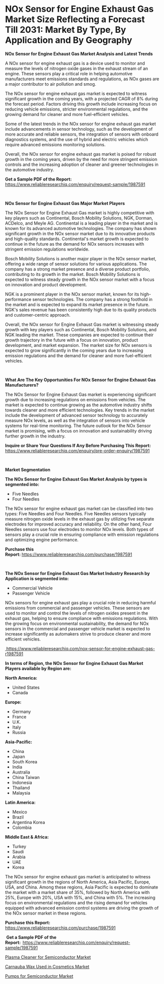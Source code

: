 <p><h1>NOx Sensor for Engine Exhaust Gas Market Size Reflecting a Forecast Till 2031: Market By Type, By Application and By Geography</h1></p><p><strong>NOx Sensor for Engine Exhaust Gas Market Analysis and Latest Trends</strong></p>
<p><p>A NOx sensor for engine exhaust gas is a device used to monitor and measure the levels of nitrogen oxide gases in the exhaust stream of an engine. These sensors play a critical role in helping automotive manufacturers meet emissions standards and regulations, as NOx gases are a major contributor to air pollution and smog.</p><p>The NOx sensor for engine exhaust gas market is expected to witness significant growth in the coming years, with a projected CAGR of 8% during the forecast period. Factors driving this growth include increasing focus on reducing vehicle emissions, stricter environmental regulations, and the growing demand for cleaner and more fuel-efficient vehicles.</p><p>Some of the latest trends in the NOx sensor for engine exhaust gas market include advancements in sensor technology, such as the development of more accurate and reliable sensors, the integration of sensors with onboard diagnostics systems, and the use of hybrid and electric vehicles which require advanced emissions monitoring solutions.</p><p>Overall, the NOx sensor for engine exhaust gas market is poised for robust growth in the coming years, driven by the need for more stringent emission controls and the increasing adoption of cleaner and greener technologies in the automotive industry.</p></p>
<p><strong>Get a Sample PDF of the Report:&nbsp;</strong> <a href="https://www.reliableresearchiq.com/enquiry/request-sample/1987591">https://www.reliableresearchiq.com/enquiry/request-sample/1987591</a></p>
<p>&nbsp;</p>
<p><strong>NOx Sensor for Engine Exhaust Gas Major Market Players</strong></p>
<p><p>The NOx Sensor for Engine Exhaust Gas market is highly competitive with key players such as Continental, Bosch Mobility Solutions, NGK, Dorman, ACDelco, and Meyle AG. Continental is a leading player in the market and is known for its advanced automotive technologies. The company has shown significant growth in the NOx sensor market due to its innovative products and high-quality standards. Continental's market growth is expected to continue in the future as the demand for NOx sensors increases with stringent emission regulations worldwide.</p><p>Bosch Mobility Solutions is another major player in the NOx sensor market, offering a wide range of sensor solutions for various applications. The company has a strong market presence and a diverse product portfolio, contributing to its growth in the market. Bosch Mobility Solutions is expected to witness steady growth in the NOx sensor market with a focus on innovation and product development.</p><p>NGK is a prominent player in the NOx sensor market, known for its high-performance sensor technologies. The company has a strong foothold in the market and is expected to expand its market presence in the future. NGK's sales revenue has been consistently high due to its quality products and customer-centric approach.</p><p>Overall, the NOx sensor for Engine Exhaust Gas market is witnessing steady growth with key players such as Continental, Bosch Mobility Solutions, and NGK leading the market. These companies are expected to continue their growth trajectory in the future with a focus on innovation, product development, and market expansion. The market size for NOx sensors is expected to grow significantly in the coming years due to increasing emission regulations and the demand for cleaner and more fuel-efficient vehicles.</p></p>
<p>&nbsp;</p>
<p><strong>What Are The Key Opportunities For NOx Sensor for Engine Exhaust Gas Manufacturers?</strong></p>
<p><p>The NOx Sensor for Engine Exhaust Gas market is experiencing significant growth due to increasing regulations on emissions from vehicles. The market is expected to continue growing as the automotive industry shifts towards cleaner and more efficient technologies. Key trends in the market include the development of advanced sensor technology to accurately measure NOx levels, as well as the integration of sensors into vehicle systems for real-time monitoring. The future outlook for the NOx Sensor market is promising, with a focus on innovation and sustainability driving further growth in the industry.</p></p>
<p><strong>Inquire or Share Your Questions If Any Before Purchasing This Report:</strong> <a href="https://www.reliableresearchiq.com/enquiry/pre-order-enquiry/1987591">https://www.reliableresearchiq.com/enquiry/pre-order-enquiry/1987591</a></p>
<p>&nbsp;</p>
<p><strong>Market Segmentation</strong></p>
<p><strong>The NOx Sensor for Engine Exhaust Gas Market Analysis by types is segmented into:</strong></p>
<p><ul><li>Five Needles</li><li>Four Needles</li></ul></p>
<p><p>The NOx sensor for engine exhaust gas market can be classified into two types: Five Needles and Four Needles. Five Needles sensors typically measure nitrogen oxide levels in the exhaust gas by utilizing five separate electrodes for improved accuracy and reliability. On the other hand, Four Needles sensors use four electrodes to monitor NOx levels. Both types of sensors play a crucial role in ensuring compliance with emission regulations and optimizing engine performance.</p></p>
<p><strong>Purchase this Report:&nbsp;</strong><a href="https://www.reliableresearchiq.com/purchase/1987591">https://www.reliableresearchiq.com/purchase/1987591</a></p>
<p>&nbsp;</p>
<p><strong>The NOx Sensor for Engine Exhaust Gas Market Industry Research by Application is segmented into:</strong></p>
<p><ul><li>Commercial Vehicle</li><li>Passenger Vehicle</li></ul></p>
<p><p>NOx sensors for engine exhaust gas play a crucial role in reducing harmful emissions from commercial and passenger vehicles. These sensors are used to monitor and control the levels of nitrogen oxides present in the exhaust gas, helping to ensure compliance with emissions regulations. With the growing focus on environmental sustainability, the demand for NOx sensors in the commercial and passenger vehicle market is expected to increase significantly as automakers strive to produce cleaner and more efficient vehicles.</p></p>
<p><a href="https://www.reliableresearchiq.com/nox-sensor-for-engine-exhaust-gas-r1987591">&nbsp;https://www.reliableresearchiq.com/nox-sensor-for-engine-exhaust-gas-r1987591</a></p>
<p><strong>In terms of Region, the NOx Sensor for Engine Exhaust Gas Market Players available by Region are:</strong></p>
<p>
    <p> <strong> North America: </strong>
        <ul>
            <li>United States</li>
            <li>Canada</li>
        </ul>
        </p> 
    <p> <strong> Europe: </strong>
        <ul>
            <li>Germany</li>
            <li>France</li>
            <li>U.K.</li>
            <li>Italy</li>
            <li>Russia</li>
        </ul>
        </p> 
    <p> <strong> Asia-Pacific: </strong>
        <ul>
            <li>China</li>
            <li>Japan</li>
            <li>South Korea</li>
            <li>India</li>
            <li>Australia</li>
            <li>China Taiwan</li>
            <li>Indonesia</li>
            <li>Thailand</li>
            <li>Malaysia</li>
        </ul>
        </p> 
    <p> <strong> Latin America: </strong>
        <ul>
            <li>Mexico</li>
            <li>Brazil</li>
            <li>Argentina Korea</li>
            <li>Colombia</li>
        </ul>
        </p> 
    <p> <strong> Middle East & Africa: </strong>
        <ul>
            <li>Turkey</li>
            <li>Saudi</li>
            <li>Arabia</li>
            <li>UAE</li>
            <li>Korea</li>
        </ul>
    </p>
    </p>
<p><p>The NOx sensor for engine exhaust gas market is anticipated to witness significant growth in the regions of North America, Asia Pacific, Europe, USA, and China. Among these regions, Asia Pacific is expected to dominate the market with a market share of 35%, followed by North America with 25%, Europe with 20%, USA with 15%, and China with 5%. The increasing focus on environmental regulations and the rising demand for vehicles equipped with advanced emission control systems are driving the growth of the NOx sensor market in these regions.</p></p>
<p><strong>Purchase this Report: </strong><a href="https://www.reliableresearchiq.com/purchase/1987591">https://www.reliableresearchiq.com/purchase/1987591</a></p>
<p>&nbsp;<strong>Get a Sample PDF of the Report:&nbsp;&nbsp;</strong><a href="https://www.reliableresearchiq.com/enquiry/request-sample/1987591">https://www.reliableresearchiq.com/enquiry/request-sample/1987591</a></p>
<p><strong></strong></p>
<p><p><a href="https://medium.com/@eliasman59/plasma-cleaner-for-semiconductor-market-a-global-and-regional-analysis-focus-on-region-4bc2968a711b">Plasma Cleaner for Semiconductor Market</a></p><p><a href="https://github.com/sifatuddin25/Market-Research-Report-List-1/blob/main/carnauba-wax-used-in-cosmetics-market.md">Carnauba Wax Used in Cosmetics Market</a></p><p><a href="https://medium.com/@tedbrakus/insights-into-the-pumps-for-semiconductor-industry-market-financial-status-market-size-and-f07048300636">Pumps for Semiconductor Market</a></p></p>